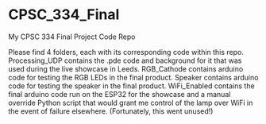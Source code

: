 # CPSC_334_Final
My CPSC 334 Final Project Code Repo

Please find 4 folders, each with its corresponding code within this repo.
Processing_UDP contains the .pde code and background for it that was used during the live showcase in Leeds.
RGB_Cathode contains arduino code for testing the RGB LEDs in the final product.
Speaker contains arduino code for testing the speaker in the final product.
WiFi_Enabled contains the final arduino code run on the ESP32 for the showcase and a manual override Python script that would grant me control of the lamp over WiFi in the event of failure elsewhere. (Fortunately, this went unused!)

